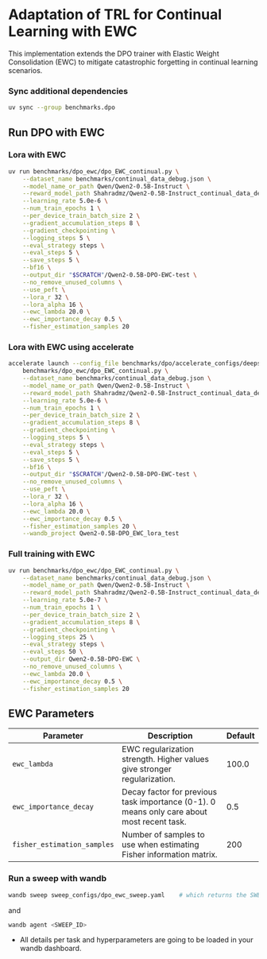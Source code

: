 # Adaptation of TRL for Continual Learning with EWC

This implementation extends the DPO trainer with Elastic Weight Consolidation (EWC) to mitigate catastrophic forgetting in continual learning scenarios.

### Sync additional dependencies

```sh
uv sync --group benchmarks.dpo
```

## Run DPO with EWC

### Lora with EWC

```sh
uv run benchmarks/dpo_ewc/dpo_EWC_continual.py \
    --dataset_name benchmarks/continual_data_debug.json \
    --model_name_or_path Qwen/Qwen2-0.5B-Instruct \
    --reward_model_path Shahradmz/Qwen2-0.5B-Instruct_continual_data_debug_REWARD \
    --learning_rate 5.0e-6 \
    --num_train_epochs 1 \
    --per_device_train_batch_size 2 \
    --gradient_accumulation_steps 8 \
    --gradient_checkpointing \
    --logging_steps 5 \
    --eval_strategy steps \
    --eval_steps 5 \
    --save_steps 5 \
    --bf16 \
    --output_dir "$SCRATCH"/Qwen2-0.5B-DPO-EWC-test \
    --no_remove_unused_columns \
    --use_peft \
    --lora_r 32 \
    --lora_alpha 16 \
    --ewc_lambda 20.0 \
    --ewc_importance_decay 0.5 \
    --fisher_estimation_samples 20
```

### Lora with EWC using accelerate

```sh
accelerate launch --config_file benchmarks/dpo/accelerate_configs/deepspeed_zero3.yaml \
    benchmarks/dpo_ewc/dpo_EWC_continual.py \
    --dataset_name benchmarks/continual_data_debug.json \
    --model_name_or_path Qwen/Qwen2-0.5B-Instruct \
    --reward_model_path Shahradmz/Qwen2-0.5B-Instruct_continual_data_debug_REWARD \
    --learning_rate 5.0e-6 \
    --num_train_epochs 1 \
    --per_device_train_batch_size 2 \
    --gradient_accumulation_steps 8 \
    --gradient_checkpointing \
    --logging_steps 5 \
    --eval_strategy steps \
    --eval_steps 5 \
    --save_steps 5 \
    --bf16 \
    --output_dir "$SCRATCH"/Qwen2-0.5B-DPO-EWC-test \
    --no_remove_unused_columns \
    --use_peft \
    --lora_r 32 \
    --lora_alpha 16 \
    --ewc_lambda 20.0 \
    --ewc_importance_decay 0.5 \
    --fisher_estimation_samples 20 \
    --wandb_project Qwen2-0.5B-DPO_EWC_lora_test
```

### Full training with EWC

```sh
uv run benchmarks/dpo_ewc/dpo_EWC_continual.py \
    --dataset_name benchmarks/continual_data_debug.json \
    --model_name_or_path Qwen/Qwen2-0.5B-Instruct \
    --reward_model_path Shahradmz/Qwen2-0.5B-Instruct_continual_data_debug_REWARD \
    --learning_rate 5.0e-7 \
    --num_train_epochs 1 \
    --per_device_train_batch_size 2 \
    --gradient_accumulation_steps 8 \
    --gradient_checkpointing \
    --logging_steps 25 \
    --eval_strategy steps \
    --eval_steps 50 \
    --output_dir Qwen2-0.5B-DPO-EWC \
    --no_remove_unused_columns \
    --ewc_lambda 20.0 \
    --ewc_importance_decay 0.5 \
    --fisher_estimation_samples 20
```

## EWC Parameters

| Parameter                   | Description                                                                                | Default |
| --------------------------- | ------------------------------------------------------------------------------------------ | ------- |
| `ewc_lambda`                | EWC regularization strength. Higher values give stronger regularization.                   | 100.0   |
| `ewc_importance_decay`      | Decay factor for previous task importance (0-1). 0 means only care about most recent task. | 0.5     |
| `fisher_estimation_samples` | Number of samples to use when estimating Fisher information matrix.                        | 200     |

### Run a sweep with wandb

```sh
wandb sweep sweep_configs/dpo_ewc_sweep.yaml    # which returns the SWEEP_ID
```

and

```sh
wandb agent <SWEEP_ID>
```

- All details per task and hyperparameters are going to be loaded in your wandb dashboard.
